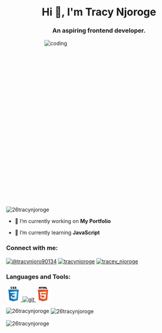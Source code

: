 <h1 align="center">Hi 👋, I'm Tracy Njoroge</h1>
<h3 align="center">An aspiring frontend developer.</h3>
<img align="right" alt="coding" width="400" height="450" src="https://thumbs.dreamstime.com/b/girl-coding-web-page-girl-coding-web-page-listening-to-music-night-253185016.jpg">

<p align="left"> <img src="https://komarev.com/ghpvc/?username=26tracynjoroge&label=Profile%20views&color=0e75b6&style=flat" alt="26tracynjoroge" /> </p>

- 🔭 I’m currently working on **My Portfolio**

- 🌱 I’m currently learning **JavaScript**

<h3 align="left">Connect with me:</h3>
<p align="left">
<a href="https://twitter.com/@tracynjoro90134" target="blank"><img align="center" src="https://raw.githubusercontent.com/rahuldkjain/github-profile-readme-generator/master/src/images/icons/Social/twitter.svg" alt="@tracynjoro90134" height="30" width="40" /></a>
<a href="https://linkedin.com/in/tracynjoroge" target="blank"><img align="center" src="https://raw.githubusercontent.com/rahuldkjain/github-profile-readme-generator/master/src/images/icons/Social/linked-in-alt.svg" alt="tracynjoroge" height="30" width="40" /></a>
<a href="https://instagram.com/tracey_njoroge" target="blank"><img align="center" src="https://raw.githubusercontent.com/rahuldkjain/github-profile-readme-generator/master/src/images/icons/Social/instagram.svg" alt="tracey_njoroge" height="30" width="40" /></a>
</p>

<h3 align="left">Languages and Tools:</h3>
<p align="left"> <a href="https://www.w3schools.com/css/" target="_blank" rel="noreferrer"> <img src="https://raw.githubusercontent.com/devicons/devicon/master/icons/css3/css3-original-wordmark.svg" alt="css3" width="40" height="40"/> </a> <a href="https://git-scm.com/" target="_blank" rel="noreferrer"> <img src="https://www.vectorlogo.zone/logos/git-scm/git-scm-icon.svg" alt="git" width="40" height="40"/> </a> <a href="https://www.w3.org/html/" target="_blank" rel="noreferrer"> <img src="https://raw.githubusercontent.com/devicons/devicon/master/icons/html5/html5-original-wordmark.svg" alt="html5" width="40" height="40"/> </a> </p>

<p><img align="left" src="https://github-readme-stats.vercel.app/api/top-langs?username=26tracynjoroge&show_icons=true&locale=en&layout=compact" alt="26tracynjoroge" /></p>

<p>&nbsp;<img align="center" src="https://github-readme-stats.vercel.app/api?username=26tracynjoroge&show_icons=true&locale=en" alt="26tracynjoroge" /></p>

<p><img align="center" src="https://github-readme-streak-stats.herokuapp.com/?user=26tracynjoroge&" alt="26tracynjoroge" /></p>

